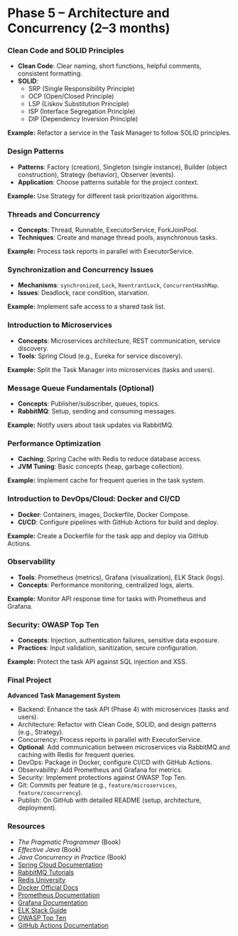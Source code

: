 # Phase 5 – Architecture and Concurrency (2–3 months)

### Clean Code and SOLID Principles
- **Clean Code**: Clear naming, short functions, helpful comments, consistent formatting.  
- **SOLID**:  
  - SRP (Single Responsibility Principle)  
  - OCP (Open/Closed Principle)  
  - LSP (Liskov Substitution Principle)  
  - ISP (Interface Segregation Principle)  
  - DIP (Dependency Inversion Principle)  

**Example:** Refactor a service in the Task Manager to follow SOLID principles.  

### Design Patterns
- **Patterns**: Factory (creation), Singleton (single instance), Builder (object construction), Strategy (behavior), Observer (events).  
- **Application**: Choose patterns suitable for the project context.  

**Example:** Use Strategy for different task prioritization algorithms.  

### Threads and Concurrency
- **Concepts**: Thread, Runnable, ExecutorService, ForkJoinPool.  
- **Techniques**: Create and manage thread pools, asynchronous tasks.  

**Example:** Process task reports in parallel with ExecutorService.  

### Synchronization and Concurrency Issues
- **Mechanisms**: `synchronized`, `Lock`, `ReentrantLock`, `ConcurrentHashMap`.  
- **Issues**: Deadlock, race condition, starvation.  

**Example:** Implement safe access to a shared task list.  

### Introduction to Microservices
- **Concepts**: Microservices architecture, REST communication, service discovery.  
- **Tools**: Spring Cloud (e.g., Eureka for service discovery).  

**Example:** Split the Task Manager into microservices (tasks and users).  

### Message Queue Fundamentals (Optional)
- **Concepts**: Publisher/subscriber, queues, topics.  
- **RabbitMQ**: Setup, sending and consuming messages.  

**Example:** Notify users about task updates via RabbitMQ.  

### Performance Optimization
- **Caching**: Spring Cache with Redis to reduce database access.  
- **JVM Tuning**: Basic concepts (heap, garbage collection).  

**Example:** Implement cache for frequent queries in the task system.  

### Introduction to DevOps/Cloud: Docker and CI/CD
- **Docker**: Containers, images, Dockerfile, Docker Compose.  
- **CI/CD**: Configure pipelines with GitHub Actions for build and deploy.  

**Example:** Create a Dockerfile for the task app and deploy via GitHub Actions.  

### Observability
- **Tools**: Prometheus (metrics), Grafana (visualization), ELK Stack (logs).  
- **Concepts**: Performance monitoring, centralized logs, alerts.  

**Example:** Monitor API response time for tasks with Prometheus and Grafana.  

### Security: OWASP Top Ten
- **Concepts**: Injection, authentication failures, sensitive data exposure.  
- **Practices**: Input validation, sanitization, secure configuration.  

**Example:** Protect the task API against SQL injection and XSS.  

### Final Project
**Advanced Task Management System**  
- Backend: Enhance the task API (Phase 4) with microservices (tasks and users).  
- Architecture: Refactor with Clean Code, SOLID, and design patterns (e.g., Strategy).  
- Concurrency: Process reports in parallel with ExecutorService.  
- **Optional**: Add communication between microservices via RabbitMQ and caching with Redis for frequent queries.  
- DevOps: Package in Docker, configure CI/CD with GitHub Actions.  
- Observability: Add Prometheus and Grafana for metrics.  
- Security: Implement protections against OWASP Top Ten.  
- Git: Commits per feature (e.g., `feature/microservices`, `feature/concurrency`).  
- Publish: On GitHub with detailed README (setup, architecture, deployment).  

### Resources
- *The Pragmatic Programmer* (Book)  
- *Effective Java* (Book)  
- *Java Concurrency in Practice* (Book)  
- [Spring Cloud Documentation](https://spring.io/projects/spring-cloud)  
- [RabbitMQ Tutorials](https://www.rabbitmq.com/getstarted.html)  
- [Redis University](https://university.redis.com/)  
- [Docker Official Docs](https://docs.docker.com/)  
- [Prometheus Documentation](https://prometheus.io/docs/introduction/overview/)  
- [Grafana Documentation](https://grafana.com/docs/)  
- [ELK Stack Guide](https://www.elastic.co/what-is/elk-stack)  
- [OWASP Top Ten](https://owasp.org/www-project-top-ten/)  
- [GitHub Actions Documentation](https://docs.github.com/en/actions)  